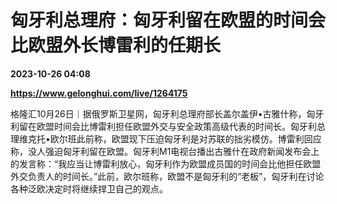 # 匈牙利总理府：匈牙利留在欧盟的时间会比欧盟外长博雷利的任期长

**2023-10-26 04:08**

**https://www.gelonghui.com/live/1264175**

格隆汇10月26日｜据俄罗斯卫星网，匈牙利总理府部长盖尔盖伊•古雅什称，匈牙利留在欧盟时间会比博雷利担任欧盟外交与安全政策高级代表的时间长。匈牙利总理维克托•欧尔班此前称，欧盟现下压迫匈牙利是对苏联的拙劣模仿。博雷利回应称，没人强迫匈牙利留在欧盟。匈牙利M1电视台播出古雅什在政府新闻发布会上的发言称：“我应当让博雷利放心，匈牙利作为欧盟成员国的时间会比他担任欧盟外交负责人的时间长。”此前，欧尔班称，欧盟不是匈牙利的“老板”，匈牙利在讨论各种泛欧决定时将继续捍卫自己的观点。
